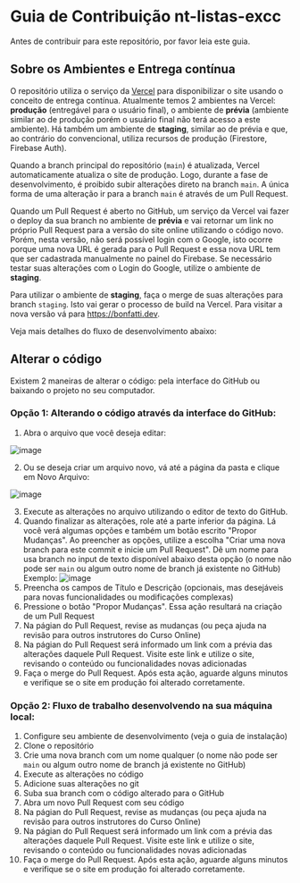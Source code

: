 # Guia de Contribuição nt-listas-excc

Antes de contribuir para este repositório, por favor leia este guia.

## Sobre os Ambientes e Entrega contínua
O repositório utiliza o serviço da [Vercel](https://vercel.com/) para disponibilizar o site usando o conceito de entrega contínua. Atualmente temos 2 ambientes na Vercel: **produção** (entregável para o usuário final), o ambiente de **prévia** (ambiente similar ao de produção porém o usuário final não terá acesso a este ambiente). Há também um ambiente de **staging**, similar ao de prévia e que, ao contrário do convencional, utiliza recursos de produção (Firestore, Firebase Auth).

Quando a branch principal do repositório (`main`) é atualizada, Vercel automaticamente atualiza o site de produção. Logo, durante a fase de desenvolvimento, é proibido subir alterações direto na branch `main`. A única forma de uma alteração ir para a branch `main` é através de um Pull Request.

Quando um Pull Request é aberto no GitHub, um serviço da Vercel vai fazer o deploy da sua branch no ambiente de **prévia** e vai retornar um link no próprio Pull Request para a versão do site online utilizando o código novo. Porém, nesta versão, não será possível login com o Google, isto ocorre porque uma nova URL é gerada para o Pull Request e essa nova URL tem que ser cadastrada manualmente no painel do Firebase. Se necessário testar suas alterações com o Login do Google, utilize o ambiente de **staging**.

Para utilizar o ambiente de **staging**, faça o merge de suas alterações para branch `staging`. Isto vai gerar o processo de build na Vercel. Para visitar a nova versão vá para https://bonfatti.dev.

Veja mais detalhes do fluxo de desenvolvimento abaixo:

## Alterar o código

Existem 2 maneiras de alterar o código: pela interface do GitHub ou baixando o projeto no seu computador.

### Opção 1: Alterando o código através da interface do GitHub:

1. Abra o arquivo que você deseja editar: 

![image](https://user-images.githubusercontent.com/1435403/178538878-9f71666a-551c-4fe1-8a9c-064502d2706d.png)

2. Ou se deseja criar um arquivo novo, vá até a página da pasta e clique em Novo Arquivo:

![image](https://user-images.githubusercontent.com/1435403/178539609-f540c7c1-aa8b-4e30-8401-93945b1b757e.png)

3. Execute as alterações no arquivo utilizando o editor de texto do GitHub.
4. Quando finalizar as alterações, role até a parte inferior da página. Lá você verá algumas opções e também um botão escrito "Propor Mudanças". Ao preencher as 
opções, utilize a escolha "Criar uma nova branch para este commit e inicie um Pull Request". Dê um nome para usa branch no input de texto disponível abaixo desta opção (o nome não pode ser `main` ou algum outro nome de branch já existente no GitHub)
Exemplo:
![image](https://user-images.githubusercontent.com/1435403/178541542-da3d9276-e97f-4f8b-a934-5400281f6cfb.png)
1. Preencha os campos de Título e Descrição (opcionais, mas desejáveis para novas funcionalidades ou modificações complexas) 
2. Pressione o botão "Propor Mudanças". Essa ação resultará na criação de um Pull Request
3. Na págian do Pull Request, revise as mudanças (ou peça ajuda na revisão para outros instrutores do Curso Online)
4. Na págian do Pull Request será informado um link com a prévia das alterações daquele Pull Request. Visite este link e utilize o site, revisando o conteúdo ou
funcionalidades novas adicionadas
1. Faça o merge do Pull Request. Após esta ação, aguarde alguns minutos e verifique se o site em produção foi alterado corretamente.

### Opção 2: Fluxo de trabalho desenvolvendo na sua máquina local:

1. Configure seu ambiente de desenvolvimento (veja o guia de instalação)
1. Clone o repositório
1. Crie uma nova branch com um nome qualquer (o nome não pode ser `main` ou algum outro nome de branch já existente no GitHub)
1. Execute as alterações no código
1. Adicione suas alterações no git
1. Suba sua branch com o código alterado para o GitHub
1. Abra um novo Pull Request com seu código
1. Na págian do Pull Request, revise as mudanças (ou peça ajuda na revisão para outros instrutores do Curso Online)
1. Na págian do Pull Request será informado um link com a prévia das alterações daquele Pull Request. Visite este link e utilize o site, revisando o conteúdo ou
funcionalidades novas adicionadas
1. Faça o merge do Pull Request. Após esta ação, aguarde alguns minutos e verifique se o site em produção foi alterado corretamente.
